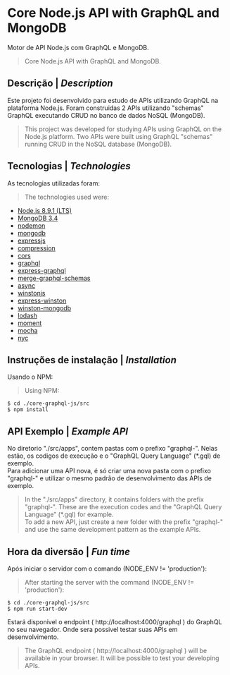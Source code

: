 # Core Node.js API with GraphQL and MongoDB

Motor de API Node.js com GraphQL e MongoDB.  
> Core Node.js API with GraphQL and MongoDB. 

## Descrição | *Description*
  
Este projeto foi desenvolvido para estudo de APIs utilizando GraphQL na plataforma Node.js.
Foram construidas 2 APIs utilizando "schemas" GraphQL executando CRUD no banco de dados NoSQL (MongoDB).

> This project was developed for studying APIs using GraphQL on the Node.js  platform.
> Two APIs were built using GraphQL "schemas" running CRUD in the NoSQL database (MongoDB).

## Tecnologias | *Technologies* 

As tecnologias utilizadas foram:
> The technologies used were:

- [Node.js 8.9.1 (LTS)](https://nodejs.org/en/)
- [MongoDB 3.4](https://www.mongodb.com/)
- [nodemon](https://github.com/remy/nodemon/)
- [mongodb](https://github.com/mongodb/mongo)
- [expressjs](https://github.com/expressjs/express)
- [compression](https://github.com/expressjs/compression)
- [cors](https://github.com/expressjs/cors)
- [graphql](http://graphql.org/)
- [express-graphql](https://github.com/graphql/express-graphql)
- [merge-graphql-schemas](https://github.com/okgrow/merge-graphql-schemas)
- [async](https://github.com/caolan/async)
- [winstonjs](https://github.com/caolan/async)
- [express-winston](https://github.com/bithavoc/express-winston)
- [winston-mongodb](https://github.com/winstonjs/winston-mongodb)
- [lodash](https://github.com/lodash/lodash)
- [moment](https://github.com/moment/moment)
- [mocha](https://github.com/mochajs/mocha)
- [nyc](https://github.com/istanbuljs/nyc)

## Instruções de instalação | *Installation*

Usando o NPM:  
> Using NPM:

```shell
$ cd ./core-graphql-js/src
$ npm install
```
## API Exemplo | *Example API*

No diretorio "./src/apps", contem pastas com o prefixo "graphql-". Nelas estão, os codigos de execução e o "GraphQL Query Language" (*.gql) de exemplo.  
Para adicionar uma API nova, é só criar uma nova pasta com o prefixo "graphql-" e utilizar o mesmo padrão de desenvolvimento das APIs de exemplo.

> In the "./src/apps" directory, it contains folders with the prefix "graphql-". These are the execution codes and the "GraphQL Query Language" (*.gql) for example.  
> To add a new API, just create a new folder with the prefix "graphql-" and use the same development pattern as the example APIs.

## Hora da diversão | *Fun time*

Após iniciar o servidor com o comando (NODE_ENV != 'production'):
> After starting the server with the command (NODE_ENV != 'production'):

```shell
$ cd ./core-graphql-js/src
$ npm run start-dev
```

Estará disponivel o endpoint ( http://localhost:4000/graphql ) do GraphQL no seu navegador. Onde sera possivel testar suas APIs em desenvolvimento.
> The GraphQL endpoint ( http://localhost:4000/graphql ) will be available in your browser. It will be possible to test your developing APIs.  
